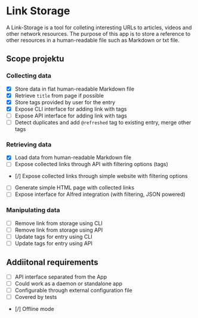 # Link Storage

A Link-Storage is a tool for colleting interesting URLs to articles, videos and other network resources. The purpose of this app is to store a reference to other resources in a human-readable file such as Markdown or txt file.

## Scope projektu

### Collecting data

- [x] Store data in flat human-readable Markdown file
- [x] Retrieve `title` from page if possible
- [x] Store tags provided by user for the entry
- [x] Expose CLI interface for adding link with tags
- [ ] Expose API interface for adding link with tags
- [ ] Detect duplicates and add `@refreshed` tag to existing entry, merge other tags

### Retrieving data

- [x] Load data from human-readable Markdown file
- [ ] Expose collected links through API with filtering options (tags)
- [/] Expose collected links through simple website with filtering options
- [ ] Generate simple HTML page with collected links
- [ ] Expose interface for Alfred integration (with filtering, JSON powered)

### Manipulating data

- [ ] Remove link from storage using CLI
- [ ] Remove link from storage using API
- [ ] Update tags for entry using CLI
- [ ] Update tags for entry using API

## Addiitonal requirements

- [ ] API interface separated from the App
- [ ] Could work as a daemon or standalone app
- [ ] Configurable through external configuration file
- [ ] Covered by tests
- [/] Offline mode
